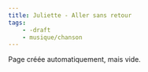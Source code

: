 ```yaml
---
title: Juliette - Aller sans retour
tags:
    - -draft
    - musique/chanson
---
```


Page créée automatiquement, mais vide.
